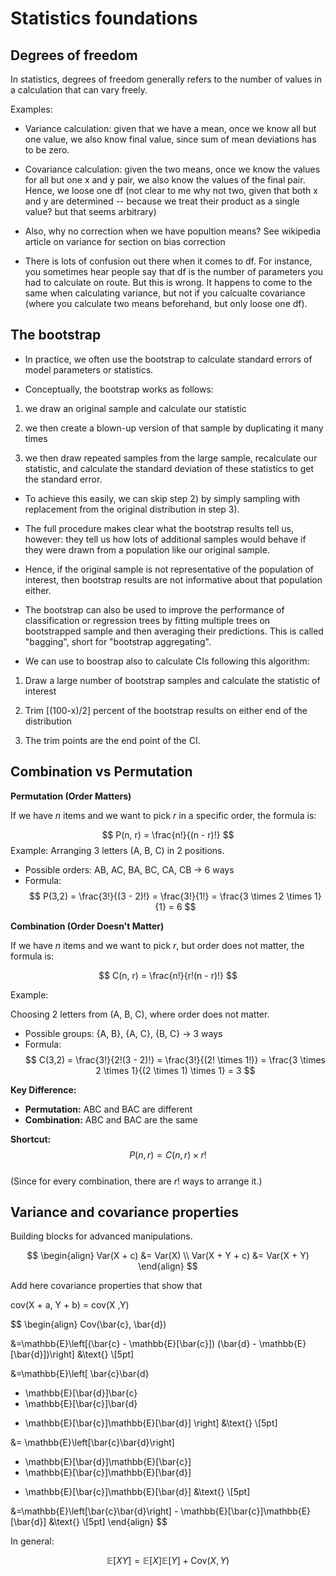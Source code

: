 # Statistics foundations

## Degrees of freedom

In statistics, degrees of freedom generally refers to the number of values in a calculation that can vary freely.

Examples:

- Variance calculation: given that we have a mean, once we know all but one value, we also know final value, since sum of mean deviations has to be zero.

- Covariance calculation: given the two means, once we know the values for all but one x and y pair, we also know the values of the final pair. Hence, we loose one df (not clear to me why not two, given that both x and y are determined -- because we treat their product as a single value? but that seems arbitrary)

- Also, why no correction when we have popultion means? See wikipedia article on variance for section on bias correction

- There is lots of confusion out there when it comes to df. For instance, you sometimes hear people say that df is the number of parameters you had to calculate on route. But this is wrong. It happens to come to the same when calculating variance, but not if you calcualte covariance (where you calculate two means beforehand, but only loose one df).


## The bootstrap

- In practice, we often use the bootstrap to calculate standard errors of model parameters or statistics.

- Conceptually, the bootstrap works as follows:

1) we draw an original sample and calculate our statistic

2) we then create a blown-up version of that sample by duplicating it many times

3) we then draw repeated samples from the large sample, recalculate our statistic, and calculate the standard deviation of these statistics to get the standard error.

- To achieve this easily, we can skip step 2) by simply sampling with replacement from the original distribution in step 3).

- The full procedure makes clear what the bootstrap results tell us, however: they tell us how lots of additional samples would behave if they were drawn from a population like our original sample.

- Hence, if the original sample is not representative of the population of interest, then bootstrap results are not informative about that population either.

- The bootstrap can also be used to improve the performance of classification or regression trees by fitting multiple trees on bootstrapped sample and then averaging their predictions. This is called "bagging", short for "bootstrap aggregating".

- We can use to boostrap also to calculate CIs following this algorithm:

1) Draw a large number of bootstrap samples and calculate the statistic of interest

2) Trim [(100-x)/2] percent of the bootstrap results on either end of the distribution

3) The trim points are the end point of the CI.


<!--

```{python}

from sklearn.utils import resample

  

rng = np.random.default_rng(2312)

  

population = rng.normal(3, 5, 1_000_000)

sample = rng.choice(population, 1000)

resample_means = pd.Series(resample(sample).mean() for _ in range(1000))

  

print(f"{'Population mean:':20} {np.mean(population):.3f}")

print(f"{'Sample mean:':20} {np.mean(sample):.3f}")

print(f"{'Bootstrap mean:':20} {np.mean(resample_means.mean()):.3f}")

print(f"{'Bootstrap se:':20} {np.mean(resample_means.std()):.3f}")

``` -->


## Combination vs Permutation

**Permutation (Order Matters)**

If we have $n$ items and we want to pick $r$ in a specific order, the formula is:  

$$
P(n, r) = \frac{n!}{(n - r)!}
$$
Example:
Arranging 3 letters (A, B, C) in 2 positions.  
- Possible orders: AB, AC, BA, BC, CA, CB → 6 ways  
- Formula:  
  $$
  P(3,2) = \frac{3!}{(3 - 2)!} = \frac{3!}{1!} = \frac{3 \times 2 \times 1}{1} = 6
  $$

**Combination (Order Doesn't Matter)**

If we have $n$ items and we want to pick $r$, but order does not matter, the formula is:

$$
C(n, r) = \frac{n!}{r!(n - r)!}
$$

Example:

Choosing 2 letters from (A, B, C), where order does not matter.  
- Possible groups: {A, B}, {A, C}, {B, C} → 3 ways  
- Formula:  
  $$
  C(3,2) = \frac{3!}{2!(3 - 2)!} = \frac{3!}{(2! \times 1!)} = \frac{3 \times 2 \times 1}{(2 \times 1) \times 1} = 3
  $$

**Key Difference:**
- **Permutation:** ABC and BAC are different  
- **Combination:** ABC and BAC are the same  

**Shortcut:**  
$$
P(n, r) = C(n, r) \times r!
$$  
(Since for every combination, there are $r!$ ways to arrange it.)



## Variance and covariance properties

Building blocks for advanced manipulations.


  
$$
\begin{align}
Var(X + c) &= Var(X) \\
Var(X + Y + c) &= Var(X + Y)
\end{align}
$$


Add here covariance properties that show that

cov(X + a, Y + b) = cov(X ,Y)


$$
\begin{align}
Cov(\bar{c}, \bar{d})

&=\mathbb{E}\left[(\bar{c} - \mathbb{E}[\bar{c}])
(\bar{d} - \mathbb{E}[\bar{d}])\right]
&\text{}
\\[5pt]

&=\mathbb{E}\left[
\bar{c}\bar{d}
- \mathbb{E}[\bar{d}]\bar{c}
- \mathbb{E}[\bar{c}]\bar{d}
+ \mathbb{E}[\bar{c}]\mathbb{E}[\bar{d}]
\right]
&\text{}
\\[5pt]

&=
\mathbb{E}\left[\bar{c}\bar{d}\right]
- \mathbb{E}[\bar{d}]\mathbb{E}[\bar{c}]
- \mathbb{E}[\bar{c}]\mathbb{E}[\bar{d}]
+ \mathbb{E}[\bar{c}]\mathbb{E}[\bar{d}]
&\text{}
\\[5pt]

&=\mathbb{E}\left[\bar{c}\bar{d}\right] - \mathbb{E}[\bar{c}]\mathbb{E}[\bar{d}]
&\text{}
\\[5pt]
\end{align}
$$

In general:

$$
\mathbb{E}[XY] = \mathbb{E}[X]\mathbb{E}[Y] + \text{Cov}(X, Y)
$$

